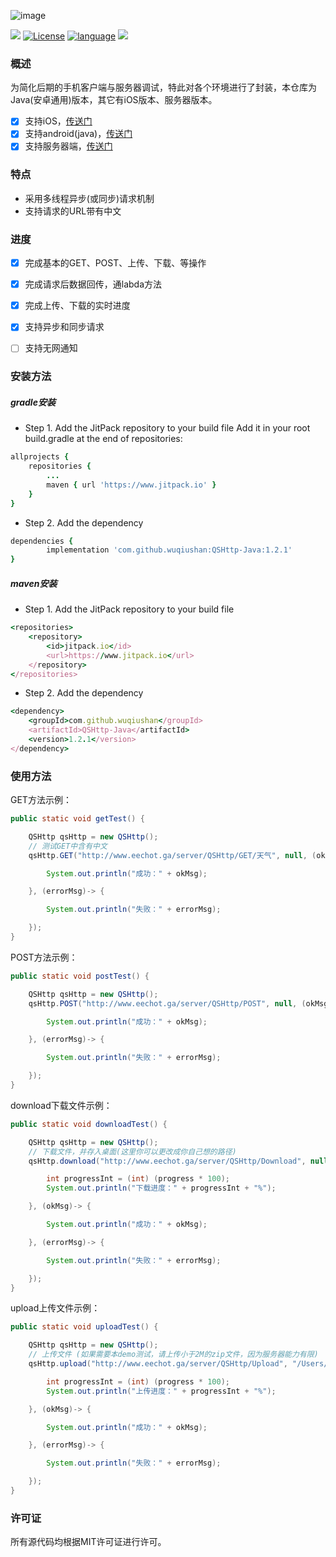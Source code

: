 ![image](https://github.com/SimonGitHub123/QSHttp-OC/blob/master/QSHttp-Java.png)

[![](https://img.shields.io/badge/build-pass-green.svg)](https://www.jitpack.io/#wuqiushan/QSHttp-Java) [![License](https://img.shields.io/badge/license-MIT-blue.svg)](LICENSE) [![language](https://img.shields.io/badge/language-java-green.svg)](1) [![](https://www.jitpack.io/v/wuqiushan/QSHttp-Java.svg)](https://www.jitpack.io/#wuqiushan/QSHttp-Java)


### 概述
为简化后期的手机客户端与服务器调试，特此对各个环境进行了封装，本仓库为Java(安卓通用)版本，其它有iOS版本、服务器版本。
* [x] 支持iOS，[传送门](https://github.com/wuqiushan/QSHttp-OC)
* [x] 支持android(java)，[传送门](https://github.com/wuqiushan/QSHttp-Java)
* [x] 支持服务器端，[传送门](https://github.com/wuqiushan/QSHttp-Server)

### 特点
* 采用多线程异步(或同步)请求机制
* 支持请求的URL带有中文


### 进度
* [x] 完成基本的GET、POST、上传、下载、等操作
* [x] 完成请求后数据回传，通labda方法
* [x] 完成上传、下载的实时进度
* [x] 支持异步和同步请求
* [ ] 支持无网通知


### 安装方法
##### gradle安装
* Step 1. Add the JitPack repository to your build file
Add it in your root build.gradle at the end of repositories:
```ruby
allprojects {
    repositories {
        ...
        maven { url 'https://www.jitpack.io' }
    }
}
```
* Step 2. Add the dependency
```ruby
dependencies {
        implementation 'com.github.wuqiushan:QSHttp-Java:1.2.1'
}
```
##### maven安装
* Step 1. Add the JitPack repository to your build file
```ruby
<repositories>
    <repository>
        <id>jitpack.io</id>
        <url>https://www.jitpack.io</url>
    </repository>
</repositories>
```
* Step 2. Add the dependency
```ruby
<dependency>
    <groupId>com.github.wuqiushan</groupId>
    <artifactId>QSHttp-Java</artifactId>
    <version>1.2.1</version>
</dependency>
```


### 使用方法

GET方法示例：
```Java
public static void getTest() {

    QSHttp qsHttp = new QSHttp();
    // 测试GET中含有中文
    qsHttp.GET("http://www.eechot.ga/server/QSHttp/GET/天气", null, (okMsg)-> {

        System.out.println("成功：" + okMsg);

    }, (errorMsg)-> {

        System.out.println("失败：" + errorMsg);

    });
}
```

POST方法示例：
```Java
public static void postTest() {

    QSHttp qsHttp = new QSHttp();
    qsHttp.POST("http://www.eechot.ga/server/QSHttp/POST", null, (okMsg)-> {

        System.out.println("成功：" + okMsg);

    }, (errorMsg)-> {

        System.out.println("失败：" + errorMsg);

    });
}
```

download下载文件示例：
```Java
public static void downloadTest() {

    QSHttp qsHttp = new QSHttp();
    // 下载文件，并存入桌面(这里你可以更改成你自己想的路径)
    qsHttp.download("http://www.eechot.ga/server/QSHttp/Download", null, "/Users/yyd-wlf/Desktop/QSHttpFile", (progress)-> {

        int progressInt = (int) (progress * 100);
        System.out.println("下载进度：" + progressInt + "%");

    }, (okMsg)-> {

        System.out.println("成功：" + okMsg);

    }, (errorMsg)-> {

        System.out.println("失败：" + errorMsg);

    });
}
```

upload上传文件示例：
```Java
public static void uploadTest() {

    QSHttp qsHttp = new QSHttp();
    // 上传文件 (如果需要本demo测试，请上传小于2M的zip文件，因为服务器能力有限)
    qsHttp.upload("http://www.eechot.ga/server/QSHttp/Upload", "/Users/yyd-wlf/Desktop/QSHttpFile/nginx-1.16.0.tar.gz", (progress)-> {

        int progressInt = (int) (progress * 100);
        System.out.println("上传进度：" + progressInt + "%");

    }, (okMsg)-> {

        System.out.println("成功：" + okMsg);

    }, (errorMsg)-> {

        System.out.println("失败：" + errorMsg);

    });
}
```

### 许可证
所有源代码均根据MIT许可证进行许可。
